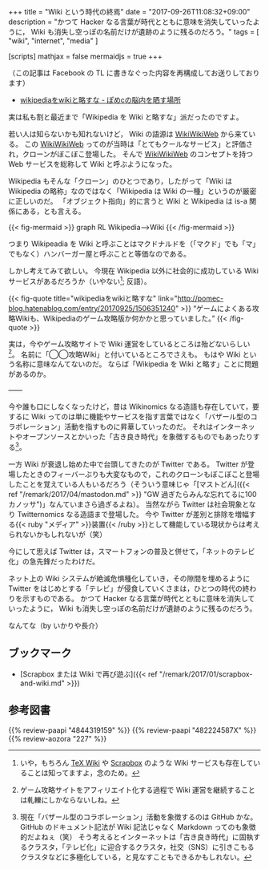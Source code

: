 +++
title = "Wiki という時代の終焉"
date =  "2017-09-26T11:08:32+09:00"
description = "かつて Hacker なる言葉が時代とともに意味を消失していったように， Wiki も消失し空っぽの名前だけが遺跡のように残るのだろう。"
tags = [ "wiki", "internet", "media" ]

[scripts]
  mathjax = false
  mermaidjs = true
+++

（この記事は Facebook の TL に書きなぐった内容を再構成してお送りしております）

- [wikipediaをwikiと略すな - ぽめcの脳内を晒す場所](http://pomec-blog.hatenablog.com/entry/20170925/1506351240)

実は私も割と最近まで「Wikipedia を Wiki と略すな」派だったのですよ。

若い人は知らないかも知れないけど， Wiki の語源は [WikiWikiWeb] から来ている。
この [WikiWikiWeb] ってのが当時は「とてもクールなサービス」と評価され，クローンがぼこぼこ登場した。
そんで [WikiWikiWeb] のコンセプトを持つ Web サービスを総称して Wiki と呼ぶようになった。

Wikipedia もそんな「クローン」のひとつであり，したがって「Wiki は Wikipedia の略称」なのではなく「Wikipedia は Wiki の一種」というのが厳密に正しいのだ。
「オブジェクト指向」的に言うと Wiki と Wikipedia は is-a 関係にある，とも言える。

{{< fig-mermaid >}}
graph RL
  Wikipedia-->Wiki
{{< /fig-mermaid >}}

つまり Wikipeadia を Wiki と呼ぶことはマクドナルドを（「マクド」でも「マ」でもなく）ハンバーガー屋と呼ぶことと等価なのである。

しかし考えてみて欲しい。
今現在 Wikipedia 以外に社会的に成功している Wiki サービスがあるだろうか（いやない[^wk1]; 反語）。

[^wk1]: いや，もちろん [TeX Wiki](https://texwiki.texjp.org/) や [Scrapbox](https://scrapbox.io/) のような Wiki サービスも存在していることは知ってますよ，念のため。

{{< fig-quote title="wikipediaをwikiと略すな" link="http://pomec-blog.hatenablog.com/entry/20170925/1506351240" >}}
<q>ゲームによくある攻略Wikiも、Wikipediaのゲーム攻略版か何かかと思っていました。</q>
{{< /fig-quote >}}

実は，今やゲーム攻略サイトで Wiki 運営をしているところは殆どないらしい[^gm1]。
名前に「◯◯攻略Wiki」と付いているところでさえも。
もはや Wiki という名称に意味なんてないのだ。
ならば「Wikipedia を Wiki と略す」ことに問題があるのか。

[^gm1]: ゲーム攻略サイトをアフィリエイト化する過程で Wiki 運営を継続することは軋轢にしかならないしね。

――

今や誰も口にしなくなったけど，昔は Wikinomics なる造語も存在していて，要するに Wiki ってのは単に機能やサービスを指す言葉ではなく「バザール型のコラボレーション」活動を指すものに昇華していったのだ。
それはインターネットやオープンソースとかいった「古き良き時代」を象徴するものでもあったりする[^gh1]。

[^gh1]: 現在「バザール型のコラボレーション」活動を象徴するのは GitHub かな。 GitHub のドキュメント記法が Wiki 記法じゃなく Markdown ってのも象徴的だよねぇ（笑） そう考えるとインターネットは「古き良き時代」に固執するクラスタ，「テレビ化」に迎合するクラスタ，社交（SNS）に引きこもるクラスタなどに多極化している，と見なすこともできるかもしれない。

一方 Wiki が衰退し始めた中で台頭してきたのが Twitter である。
Twitter が登場したときのフィーバーぶりも大変なもので，これのクローンもぼこぼこと登場したことを覚えている人もいるだろう（そういう意味じゃ「[マストどん]({{< ref "/remark/2017/04/mastodon.md" >}} "GW 過ぎたらみんな忘れてるに100カノッサ")」なんていまさら過ぎるよね）。
当然ながら Twitter は社会現象となり Twitternomics なる造語まで登場した。
今や Twitter が差別と排除を増幅する{{< ruby "メディア" >}}装置{{< /ruby >}}として機能している現状からは考えられないかもしれないが（笑）

今にして思えば Twitter は，スマートフォンの普及と併せて，「ネットのテレビ化」の急先鋒だったわけだ。

ネット上の Wiki システムが絶滅危惧種化していき，その隙間を埋めるように Twitter をはじめとする「テレビ」が侵食していくさまは，ひとつの時代の終わりを示すものである。
かつて Hacker なる言葉が時代とともに意味を消失していったように， Wiki も消失し空っぽの名前だけが遺跡のように残るのだろう。

なんてな（by いかりや長介）

## ブックマーク

- [Scrapbox または Wiki で再び遊ぶ]({{< ref "/remark/2017/01/scrapbox-and-wiki.md" >}})

[WikiWikiWeb]: http://www.hyuki.com/yukiwiki/wiki.cgi?WikiWikiWeb "WikiWikiWeb - WikiWikiWebとは何か"

## 参考図書

{{% review-paapi "4844319159" %}} <!-- 結城浩のWiki入門 -->
{{% review-paapi "482224587X" %}} <!-- ウィキノミクス -->
{{% review-aozora "227" %}} <!-- 伽藍とバザール -->
